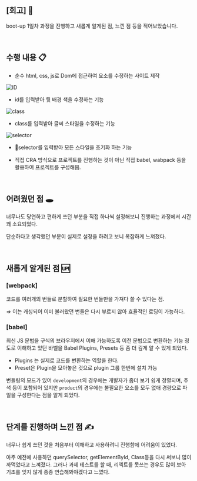 ## [회고] 🤔

boot-up 1일차 과정을 진행하고 새롭게 알게된 점, 느낀 점 등을 적어보았습니다.

<br/>


## 수행 내용 📋

* 순수 html, css, js로 Dom에 접근하여 요소를 수정하는 사이트 제작

  
![ID](https://github.com/user-attachments/assets/fdf446af-ac77-4d91-833d-5b1194ee9ccf)
* id를 입력받아 뒷 배경 색을 수정하는 기능

![class](https://github.com/user-attachments/assets/61ecbac8-0ca5-48cc-9358-4b83bdf1daf1)
* class를 입력받아 글씨 스타일을 수정하는 기능

![selector](https://github.com/user-attachments/assets/873e5d18-c9e7-4b27-bfbb-f6ef6a83d093)
* selector를 입력받아 모든 스타일을 초기화 하는 기능


* 직접 CRA 방식으로 프로젝트를 진행하는 것이 아닌 직접 babel, wabpack 등을 활용하여 프로젝트를 구성해봄.


<br/>



## 어려웠던 점 🕳

너무나도 당연하고 편하게 쓰던 부분을 직접 하나씩 설정해보니 진행하는 과정에서 시간 꽤 소요되었다.

단순하다고 생각했던 부분이 실제로 설정을 하려고 보니 복잡하게 느껴졌다.

<br/>



## 새롭게 알게된 점 🆙

### [webpack]

코드를 여러개의 번들로 분할하여 필요한 번들만을 가져다 쓸 수 있다는 점.

⇒ 이는 캐싱되어 이미 불러왔던 번들은 다시 부르지 않아 효율적인 로딩이 가능하다.

### [babel]

최신 JS 문법을 구식의 브라우저에서 이해 가능하도록 이전 문법으로 변환하는 기능 정도로 이해하고 있던 바벨을 Babel Plugins, Presets 등 좀 더 깊게 알 수 있게 되었다.

- Plugins 는 실제로 코드를 변환하는 역할을 한다.
- Preset은 Plugin을 모아놓은 것으로 plugin 그룹 한번에 설치 가능

번들링의 모드가 있어 `development`의 경우에는 개발자가 좀더 보기 쉽게 정렬되며, 주석 등이 포함되어 있지만 `product`의 경우에는 불필요한 요소를 모두 없애 경량으로 파일을 구성한다는 점을 알게 되었다.


<br/>


## 단계를 진행하며 느낀 점 ✍️

너무나 쉽게 쓰던 것을 처음부터 이해하고 사용하려니 진행함에 어려움이 있었다.

아주 예전에 사용하던 querySelector, getElementById, Class등을 다시 써보니 많이 까먹었다고 느껴졌다. 그러나 과제 테스트를 할 때, 리엑트를 못쓰는 경우도 많이 보아 기초를 잊지 않게 종종 연습해봐야겠다고 느꼈다.

